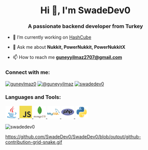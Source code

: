 <h1 align="center">Hi 👋, I'm SwadeDev0</h1>
<h3 align="center">A passionate backend developer from Turkey</h3>

- 🔭 I’m currently working on [HashCube](https://hashcubenw.com/)

- 💬 Ask me about **Nukkit, PowerNukkit, PowerNukkitX**

- 📫 How to reach me **guneyyilmaz2707@gmail.com**

<h3 align="left">Connect with me:</h3>
<p align="left">
<a href="https://twitter.com/guneylmaz0" target="blank"><img align="center" src="https://raw.githubusercontent.com/rahuldkjain/github-profile-readme-generator/master/src/images/icons/Social/twitter.svg" alt="guneylmaz0" height="30" width="40" /></a>
<a href="https://www.youtube.com/c/@guneyyilmaz" target="blank"><img align="center" src="https://raw.githubusercontent.com/rahuldkjain/github-profile-readme-generator/master/src/images/icons/Social/youtube.svg" alt="@guneyyilmaz" height="30" width="40" /></a>
<a href="https://discord.gg/swadedev0" target="blank"><img align="center" src="https://raw.githubusercontent.com/rahuldkjain/github-profile-readme-generator/master/src/images/icons/Social/discord.svg" alt="swadedev0" height="30" width="40" /></a>
</p>

<h3 align="left">Languages and Tools:</h3>
<p align="left"> <a href="https://www.java.com" target="_blank" rel="noreferrer"> <img src="https://raw.githubusercontent.com/devicons/devicon/master/icons/java/java-original.svg" alt="java" width="40" height="40"/> </a> <a href="https://developer.mozilla.org/en-US/docs/Web/JavaScript" target="_blank" rel="noreferrer"> <img src="https://raw.githubusercontent.com/devicons/devicon/master/icons/javascript/javascript-original.svg" alt="javascript" width="40" height="40"/> </a> <a href="https://www.mongodb.com/" target="_blank" rel="noreferrer"> <img src="https://raw.githubusercontent.com/devicons/devicon/master/icons/mongodb/mongodb-original-wordmark.svg" alt="mongodb" width="40" height="40"/> </a> <a href="https://www.mysql.com/" target="_blank" rel="noreferrer"> <img src="https://raw.githubusercontent.com/devicons/devicon/master/icons/mysql/mysql-original-wordmark.svg" alt="mysql" width="40" height="40"/> </a> <a href="https://www.php.net" target="_blank" rel="noreferrer"> <img src="https://raw.githubusercontent.com/devicons/devicon/master/icons/php/php-original.svg" alt="php" width="40" height="40"/> </a> <a href="https://www.python.org" target="_blank" rel="noreferrer"> <img src="https://raw.githubusercontent.com/devicons/devicon/master/icons/python/python-original.svg" alt="python" width="40" height="40"/> </a> </p>

<p><img align="center" src="https://github-readme-stats.vercel.app/api/top-langs?username=swadedev0&show_icons=true&locale=en&layout=compact" alt="swadedev0" /></p>

https://github.com/SwadeDev0/SwadeDev0/blob/output/github-contribution-grid-snake.gif
